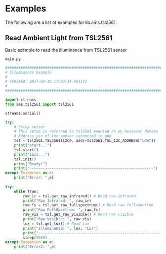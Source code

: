 # Examples

The following are a list of examples for lib.ams.tsl2561.

## Read Ambient Light from TSL2561


Basic example to read the illuminance from TSL2561 sensor




```main.py```

```python
################################################################################
# Illuminance Example
#
# Created: 2017-03-16 17:03:14.563172
#
################################################################################

import streams
from ams.tsl2561 import tsl2561

streams.serial()

try:
    # Setup sensor 
    # This setup is referred to tsl2561 mounted on on hexiwear device
    # Address pin of the sensor connected to gnd
    tsl = tsl2561.TSL2561(I2C0, addr=tsl2561.TSL_I2C_ADDRESS["LOW"])
    print("start...")
    tsl.start()
    print("init...")
    tsl.init()
    print("Ready!")
    print("--------------------------------------------------------")
except Exception as e:
    print("Error: ",e)
    
try:
    while True:
        raw_ir = tsl.get_raw_infrared() # Read raw infrared
        print("Raw Infrared: ", raw_ir)
        raw_fs = tsl.get_raw_fullspectrum() # Read raw fullspectrum
        print("Raw FullSpectrum: ", raw_fs)
        raw_vis = tsl.get_raw_visible() # Read raw visible
        print("Raw Visible: ", raw_vis)
        lux = tsl.get_lux() # Read Lux
        print("Illuminance: ", lux, "Lux")
        print("--------------------------------------------------------")
        sleep(5000)
except Exception as e:
    print("Error2: ",e)
```
<!--stackedit_data:
eyJoaXN0b3J5IjpbMTc2MDkyMjI0MV19
-->
